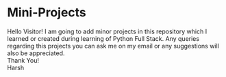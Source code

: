 # Mini-Projects

Hello Visitor! I am going to add minor projects in this repository which I learned or created during learning of Python Full Stack. Any queries regarding this projects you can ask me on my email or any suggestions will also be appreciated.  
Thank You!  
Harsh
